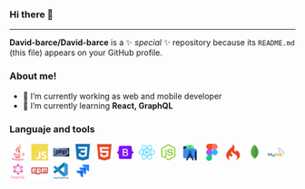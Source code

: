 ### Hi there 👋

---
**David-barce/David-barce** is a ✨ _special_ ✨ repository because its `README.md` (this file) appears on your GitHub profile.

### About me!

- 🔭 I’m currently working as web and mobile developer
- 🌱 I’m currently learning **React, GraphQL**


<div align="left">
  <h3> Languaje and tools </h3>
  <div>
    <!-- lenguaje-->
    <img src="https://github.com/devicons/devicon/blob/master/icons/java/java-plain.svg" title="JAVA" alt="JAVA" width="30" height="30"/>&nbsp;
    <img src="https://github.com/devicons/devicon/blob/master/icons/javascript/javascript-plain.svg" title="JavaScript" alt="JavaScrpt" width="30" height="30"/>&nbsp;
    <img src="https://github.com/devicons/devicon/blob/master/icons/php/php-original.svg" title="PHP" alt="PHP" width="30" height="30"/>&nbsp;
    <img src="https://github.com/devicons/devicon/blob/master/icons/css3/css3-plain.svg" title="CSS3" alt="CSS3" width="30" height="30"/>&nbsp;
    <img src="https://github.com/devicons/devicon/blob/master/icons/html5/html5-plain.svg" title="HTML5" alt="HTML" width="30" height="30"/>&nbsp;
    <img src="https://github.com/devicons/devicon/blob/master/icons/bootstrap/bootstrap-original.svg" title="CSS3" alt="CSS3" width="30" height="30"/>&nbsp;
    <!-- framework-->
    <img src="https://github.com/devicons/devicon/blob/master/icons/react/react-original.svg" title="REACT" alt="REACT" width="30" height="30"/>&nbsp;
    <img src="https://github.com/devicons/devicon/blob/master/icons/nodejs/nodejs-plain.svg" title="NODEJS" alt="NODEJS" width="30" height="30"/>&nbsp;
    <img src="https://github.com/devicons/devicon/blob/master/icons/androidstudio/androidstudio-original.svg" title="ANDROID" alt="ANDROID" width="30" height="30"/>&nbsp;
    <img src="https://github.com/devicons/devicon/blob/master/icons/figma/figma-original.svg" title="FIGMA" alt="FIGMA" width="30" height="30"/>&nbsp;
    <img src="https://github.com/devicons/devicon/blob/master/icons/codeigniter/codeigniter-plain.svg" title="CODEIGNITER" alt="CODEIGNITER" width="30" height="30"/>&nbsp;
    <!--BD-->
    <img src="https://github.com/devicons/devicon/blob/master/icons/mongodb/mongodb-original.svg" title="MONGODB" alt="MONGODB" width="30" height="30"/>&nbsp;
    <img src="https://github.com/devicons/devicon/blob/master/icons/mysql/mysql-original-wordmark.svg" title="MYSQL" alt="MYSQL" width="30" height="30"/>&nbsp;
    <!--complementos-->
    <img src="https://github.com/devicons/devicon/blob/master/icons/graphql/graphql-plain-wordmark.svg" title="GRAPHQL" alt="GRAPHQL" width="30" height="30"/>&nbsp;
    <img src="https://github.com/devicons/devicon/blob/master/icons/npm/npm-original-wordmark.svg" title="NPM" alt="NPM" width="30" height="30"/>&nbsp;
    <!-- IDE-->
    <img src="https://github.com/devicons/devicon/blob/master/icons/vscode/vscode-original-wordmark.svg" title="VSCODE" alt="VSCODE" width="30" height="30"/>&nbsp;
    <img src="https://github.com/devicons/devicon/blob/master/icons/jira/jira-original.svg" title="JIRA" alt="JIRA" width="30" height="30"/>&nbsp;
  </div>
